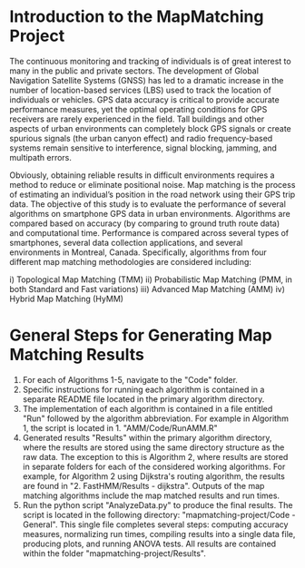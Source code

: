 # Introduction to the MapMatching Project

The continuous monitoring and tracking of individuals is of great interest to many in the public and private sectors. The development of Global Navigation Satellite Systems (GNSS) has led to a dramatic increase in the number of location-based services (LBS) used to track the location of individuals or vehicles. GPS data accuracy is critical to provide accurate performance measures, yet the optimal operating conditions for GPS receivers are rarely experienced in the field. Tall buildings and other aspects of urban environments can completely block GPS signals or create spurious signals (the urban canyon effect) and radio frequency-based systems remain sensitive to interference, signal blocking, jamming, and multipath errors.

Obviously, obtaining reliable results in difficult environments requires a method to reduce or eliminate positional noise. Map matching is the process of estimating an individual’s position in the road network using their GPS trip data. The objective of this study is to evaluate the performance of several algorithms on smartphone GPS data in urban environments. Algorithms are compared based on accuracy (by comparing to ground truth route data) and computational time. Performance is compared across several types of smartphones, several data collection applications, and several environments in Montreal, Canada. Specifically, algorithms from four different map matching methodologies are considered including:

i) Topological Map Matching (TMM)
ii) Probabilistic Map Matching (PMM, in both Standard and Fast variations)
iii) Advanced Map Matching (AMM)
iv) Hybrid Map Matching (HyMM) 

# General Steps for Generating Map Matching Results
1) For each of Algorithms 1-5, navigate to the "Code" folder.
2) Specific instructions for running each algorithm is contained in a separate README file located in the primary algorithm directory.
3) The implementation of each algorithm is contained in a file entitled "Run" followed by the algorithm abbreviation. For example in Algorithm 1, the script is located in 1. "AMM/Code/RunAMM.R" 
4) Generated results "Results" within the primary algorithm directory, where the results are stored using the same directory structure as the raw data. The exception to this is Algorithm 2, where results are stored in separate folders for each of the considered working algorithms. For example, for Algorithm 2 using Dijkstra's routing algorithm, the results are found in "2. FastHMM/Results - dijkstra". Outputs of the map matching algorithms include the map matched results and run times.
5) Run the python script "AnalyzeData.py" to produce the final results. The script is located in the following directory: "mapmatching-project/Code - General". This single file completes several steps: computing accuracy measures, normalizing run times, compiling results into a single data file, producing plots, and running ANOVA tests. All results are contained within the folder "mapmatching-project/Results".
